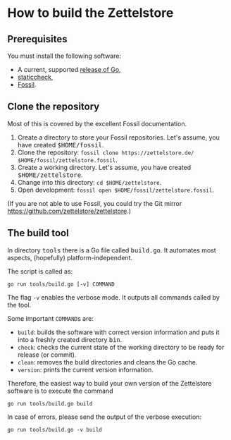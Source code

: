 # How to build the Zettelstore
## Prerequisites
You must install the following software:

* A current, supported [release of Go](https://golang.org/doc/devel/release.html),
* [staticcheck](https://staticcheck.io/),
* [Fossil](https://fossil-scm.org/).

## Clone the repository
Most of this is covered by the excellent Fossil documentation.

1. Create a directory to store your Fossil repositories.
   Let's assume, you have created <tt>$HOME/fossil</tt>.
1. Clone the repository: `fossil clone https://zettelstore.de/ $HOME/fossil/zettelstore.fossil`.
1. Create a working directory.
   Let's assume, you have created <tt>$HOME/zettelstore</tt>.
1. Change into this directory: `cd $HOME/zettelstore`.
1. Open development: `fossil open $HOME/fossil/zettelstore.fossil`.

(If you are not able to use Fossil, you could try the Git mirror
<https://github.com/zettelstore/zettelstore>.)

## The build tool
In directory <tt>tools</tt> there is a Go file called <tt>build.go</tt>.
It automates most aspects, (hopefully) platform-independent.

The script is called as:

```
go run tools/build.go [-v] COMMAND
```

The flag `-v` enables the verbose mode.
It outputs all commands called by the tool.

Some important `COMMAND`s are:

* `build`: builds the software with correct version information and puts it
  into a freshly created directory <tt>bin</tt>.
* `check`: checks the current state of the working directory to be ready for
  release (or commit).
* `clean`: removes the build directories and cleans the Go cache.
* `version`: prints the current version information.

Therefore, the easiest way to build your own version of the Zettelstore
software is to execute the command

```
go run tools/build.go build
```

In case of errors, please send the output of the verbose execution:

```
go run tools/build.go -v build
```
